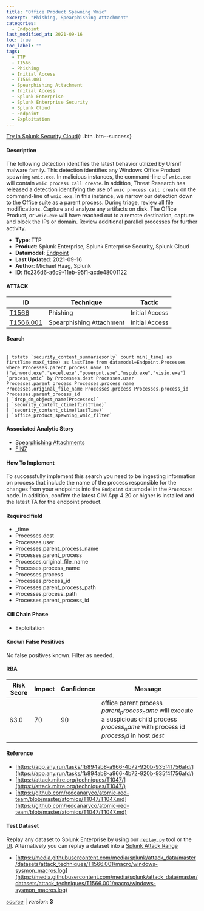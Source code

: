 ```yaml
---
title: "Office Product Spawning Wmic"
excerpt: "Phishing, Spearphishing Attachment"
categories:
  - Endpoint
last_modified_at: 2021-09-16
toc: true
toc_label: ""
tags:
  - TTP
  - T1566
  - Phishing
  - Initial Access
  - T1566.001
  - Spearphishing Attachment
  - Initial Access
  - Splunk Enterprise
  - Splunk Enterprise Security
  - Splunk Cloud
  - Endpoint
  - Exploitation
---
```




[Try in Splunk Security Cloud](https://www.splunk.com/en_us/cyber-security.html){: .btn .btn--success}

#### Description

The following detection identifies the latest behavior utilized by Ursnif malware family. This detection identifies any Windows Office Product spawning `wmic.exe`. In malicious instances, the command-line of `wmic.exe` will contain `wmic process call create`. In addition, Threat Research has released a detection identifying the use of `wmic process call create` on the command-line of `wmic.exe`. In this instance, we narrow our detection down to the Office suite as a parent process. During triage, review all file modifications. Capture and analyze any artifacts on disk. The Office Product, or `wmic.exe` will have reached out to a remote destination, capture and block the IPs or domain. Review additional parallel processes for further activity.

- **Type**: TTP
- **Product**: Splunk Enterprise, Splunk Enterprise Security, Splunk Cloud
- **Datamodel**: [Endpoint](https://docs.splunk.com/Documentation/CIM/latest/User/Endpoint)
- **Last Updated**: 2021-09-16
- **Author**: Michael Haag, Splunk
- **ID**: ffc236d6-a6c9-11eb-95f1-acde48001122


#### ATT&CK

| ID          | Technique   | Tactic         |
| ----------- | ----------- | -------------- |
| [T1566](https://attack.mitre.org/techniques/T1566/) | Phishing | Initial Access |
| [T1566.001](https://attack.mitre.org/techniques/T1566/001/) | Spearphishing Attachment | Initial Access |


#### Search

```

| tstats `security_content_summariesonly` count min(_time) as firstTime max(_time) as lastTime from datamodel=Endpoint.Processes where Processes.parent_process_name IN ("winword.exe","excel.exe","powerpnt.exe","mspub.exe","visio.exe") `process_wmic` by Processes.dest Processes.user Processes.parent_process Processes.process_name Processes.original_file_name Processes.process Processes.process_id Processes.parent_process_id 
| `drop_dm_object_name(Processes)` 
| `security_content_ctime(firstTime)`
| `security_content_ctime(lastTime)` 
| `office_product_spawning_wmic_filter`
```

#### Associated Analytic Story
* [Spearphishing Attachments](/stories/spearphishing_attachments)
* [FIN7](/stories/fin7)


#### How To Implement
To successfully implement this search you need to be ingesting information on process that include the name of the process responsible for the changes from your endpoints into the `Endpoint` datamodel in the `Processes` node. In addition, confirm the latest CIM App 4.20 or higher is installed and the latest TA for the endpoint product.

#### Required field
* _time
* Processes.dest
* Processes.user
* Processes.parent_process_name
* Processes.parent_process
* Processes.original_file_name
* Processes.process_name
* Processes.process
* Processes.process_id
* Processes.parent_process_path
* Processes.process_path
* Processes.parent_process_id


#### Kill Chain Phase
* Exploitation


#### Known False Positives
No false positives known. Filter as needed.


#### RBA

| Risk Score  | Impact      | Confidence   | Message      |
| ----------- | ----------- |--------------|--------------|
| 63.0 | 70 | 90 | office parent process $parent_process_name$ will execute a suspicious child process $process_name$ with process id $process_id$ in host $dest$ |





#### Reference

* [https://app.any.run/tasks/fb894ab8-a966-4b72-920b-935f41756afd/](https://app.any.run/tasks/fb894ab8-a966-4b72-920b-935f41756afd/)
* [https://attack.mitre.org/techniques/T1047/](https://attack.mitre.org/techniques/T1047/)
* [https://github.com/redcanaryco/atomic-red-team/blob/master/atomics/T1047/T1047.md](https://github.com/redcanaryco/atomic-red-team/blob/master/atomics/T1047/T1047.md)



#### Test Dataset
Replay any dataset to Splunk Enterprise by using our [`replay.py`](https://github.com/splunk/attack_data#using-replaypy) tool or the [UI](https://github.com/splunk/attack_data#using-ui).
Alternatively you can replay a dataset into a [Splunk Attack Range](https://github.com/splunk/attack_range#replay-dumps-into-attack-range-splunk-server)

* [https://media.githubusercontent.com/media/splunk/attack_data/master/datasets/attack_techniques/T1566.001/macro/windows-sysmon_macros.log](https://media.githubusercontent.com/media/splunk/attack_data/master/datasets/attack_techniques/T1566.001/macro/windows-sysmon_macros.log)



[*source*](https://github.com/splunk/security_content/tree/develop/detections/endpoint/office_product_spawning_wmic.yml) \| *version*: **3**